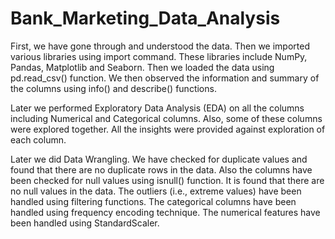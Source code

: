 # Bank_Marketing_Data_Analysis
First, we have gone through and understood the data.
Then we imported various libraries using import command. These libraries include NumPy, Pandas, Matplotlib and Seaborn.
Then we loaded the data using pd.read_csv() function.
We then observed the information and summary of the columns using info() and describe() functions.

Later we performed Exploratory Data Analysis (EDA) on all the columns including Numerical and Categorical columns.
Also, some of these columns were explored together.
All the insights were provided against exploration of each column.

Later we did Data Wrangling.
We have checked for duplicate values and found that there are no duplicate rows in the data.
Also the columns have been checked for null values using isnull() function. It is found that there are no null values in the data.
The outliers (i.e., extreme values) have been handled using filtering functions.
The categorical columns have been handled using frequency encoding technique.
The numerical features have been handled using StandardScaler.
